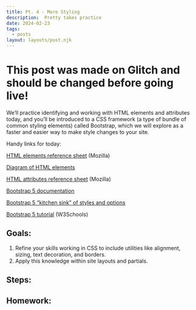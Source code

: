 ```yaml
---
title: Pt. 4 - More Styling
description:  Pretty takes practice
date: 2024-02-23
tags:
  - posts
layout: layouts/post.njk
---
```

# This post was made on Glitch and should be changed before going live!

We’ll practice identifying and working with HTML elements and attributes today, and you’ll be introduced to a CSS framework (a type of bundle of common styling elements) called Bootstrap, which we will explore as a faster and easier way to make style changes to your site.
 
Handy links for today:
 
[HTML elements reference sheet](https://developer.mozilla.org/en-US/docs/Web/HTML/Element) (Mozilla)

[Diagram of HTML elements](https://www.jensjaeger.com/dateien/2011/05/html5-elements.png)

[HTML attributes reference sheet](https://developer.mozilla.org/en-US/docs/Web/HTML/Attributes) (Mozilla)

[Bootstrap 5 documentation](https://getbootstrap.com/docs/5.3/getting-started/introduction/)

[Bootstrap 5 “kitchen sink” of styles and options](https://getbootstrap.com/docs/5.3/examples/cheatsheet/)

[Bootstrap 5 tutorial](https://www.w3schools.com/bootstrap5/) (W3Schools)


## Goals:
1. Refine your skills working in CSS to include utilities like alignment, sizing, text decoration, and borders.
1. Apply this knowledge within site layouts and partials.

## Steps:

## Homework: